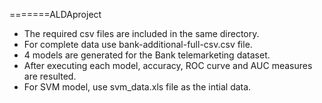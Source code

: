 =======ALDAproject
* The required csv files are included in the same directory.
* For complete data use bank-additional-full-csv.csv file.
* 4 models are generated for the Bank telemarketing dataset.
* After executing each model, accuracy, ROC curve and AUC measures are resulted.
* For SVM model, use svm_data.xls file as the intial data.
